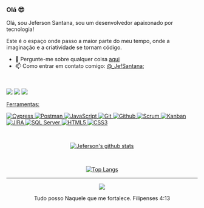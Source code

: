 ### Olá 😎

Olá, sou Jeferson Santana, sou um desenvolvedor apaixonado por tecnologia!

Este é o espaço onde passo a maior parte do meu tempo, onde a imaginação e a criatividade se tornam código.

- 💬 Pergunte-me sobre qualquer coisa [aqui](https://www.linkedin.com/in/jeferson-santana-machado/)
- 📫 Como entrar em contato comigo:  [@_JefSantana](https://www.instagram.com/jefsantanaofc/);


<br />


  <a href="https://www.instagram.com/jefsantanaofc/" target="_blank"><img src="https://img.shields.io/badge/-Instagram-%23E4405F?style=for-the-badge&logo=instagram&logoColor=white" target="_blank"></a>
  <a href="mailto:jefersonsm.js@gmail.com"><img src="https://img.shields.io/badge/-Gmail-%23333?style=for-the-badge&logo=gmail&logoColor=white" target="_blank"></a>
  <a href="https://www.linkedin.com/in/jeferson-santana-machado/" target="_blank"><img src="https://img.shields.io/badge/LinkedIn-0077B5?style=for-the-badge&logo=linkedin&logoColor=white" />




Ferramentas: 


![Cypress](https://img.shields.io/badge/Cypress-17202C?style=for-the-badge&logo=cypress&logoColor=white)
![Postman](https://img.shields.io/badge/Postman-FF6C37?style=for-the-badge&logo=postman&logoColor=white)
![JavaScript](https://img.shields.io/badge/JavaScript-F7DF1E?style=for-the-badge&logo=javascript&logoColor=black)
![Git](https://img.shields.io/badge/git%20-%23F05033.svg?&style=for-the-badge&logo=git&logoColor=white) 
![Github](https://img.shields.io/badge/github%20-%23121011.svg?&style=for-the-badge&logo=github&logoColor=white)
![Scrum](https://img.shields.io/badge/Scrum-6DB33F?style=for-the-badge&logo=scrum&logoColor=white) 
![Kanban](https://img.shields.io/badge/Kanban-0077B5?style=for-the-badge&logo=kanban&logoColor=white)
![JIRA](https://img.shields.io/badge/JIRA-0052CC?style=for-the-badge&logo=jira&logoColor=white) 
![SQL Server](https://img.shields.io/badge/SQL%20Server-CC2927?style=for-the-badge&logo=microsoft-sql-server&logoColor=white)
![HTML5](https://img.shields.io/badge/HTML5-E34F26?style=for-the-badge&logo=html5&logoColor=white)
![CSS3](https://img.shields.io/badge/CSS3-1572B6?style=for-the-badge&logo=css3&logoColor=white)




<div align="center">
  
<br/>

[![Jeferson's github stats](https://github-readme-stats.vercel.app/api?username=jefsantana&show_icons=true&theme=buefy)](https://github.com/jefsantana)


<br />

[![Top Langs](https://github-readme-stats.vercel.app/api/top-langs/?username=jefsantana&layout=compact&show_icons=true&theme=buefy)](https://github.com/jefsantana)






__________________________________________________________________________________________________________________
<div align="center">

<img src="https://capsule-render.vercel.app/api?type=waving&color=gradient&height=130&width=200%&section=footer"/>

Tudo posso Naquele que me fortalece. Filipenses 4:13
</div>
